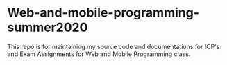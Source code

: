 # Web-and-mobile-programming-summer2020

This repo is for maintaining my source code and documentations for ICP's and Exam Assignments for Web and Mobile Programming class.
